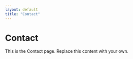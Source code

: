 ```yaml
---
layout: default
title: "Contact"
---
```


# Contact

This is the Contact page. Replace this content with your own.
